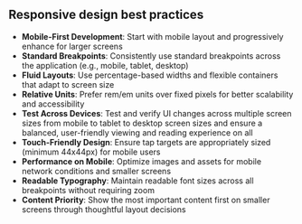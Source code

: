 ## Responsive design best practices

- **Mobile-First Development**: Start with mobile layout and progressively enhance for larger screens
- **Standard Breakpoints**: Consistently use standard breakpoints across the application (e.g., mobile, tablet, desktop)
- **Fluid Layouts**: Use percentage-based widths and flexible containers that adapt to screen size
- **Relative Units**: Prefer rem/em units over fixed pixels for better scalability and accessibility
- **Test Across Devices**: Test and verify UI changes across multiple screen sizes from mobile to tablet to desktop screen sizes and ensure a balanced, user-friendly viewing and reading experience on all
- **Touch-Friendly Design**: Ensure tap targets are appropriately sized (minimum 44x44px) for mobile users
- **Performance on Mobile**: Optimize images and assets for mobile network conditions and smaller screens
- **Readable Typography**: Maintain readable font sizes across all breakpoints without requiring zoom
- **Content Priority**: Show the most important content first on smaller screens through thoughtful layout decisions
